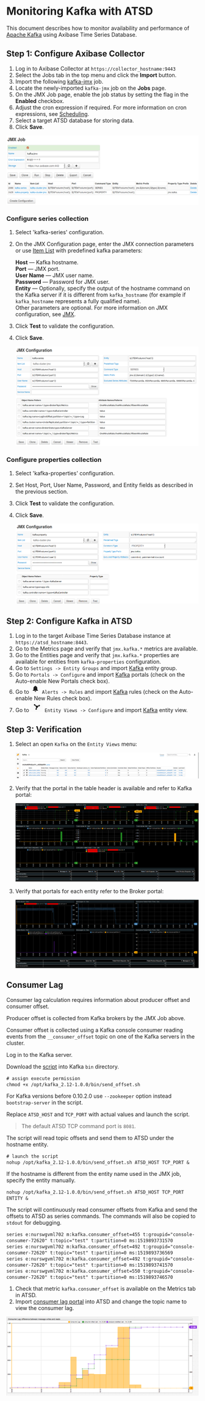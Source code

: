 # Monitoring Kafka with ATSD

This document describes how to monitor availability and performance of [Apache Kafka](https://kafka.apache.org/) using Axibase Time Series Database.

## Step 1: Configure Axibase Collector

1. Log in to Axibase Collector at `https://collector_hostname:9443`
2. Select the Jobs tab in the top menu and click the **Import** button.
3. Import the following [kafka-jmx](resources/job_jmx_kafka-jmx.xml) job.
4. Locate the newly-imported `kafka-jmx` job on the **Jobs** page.
5. On the JMX Job page, enable the job status by setting the flag in the **Enabled** checkbox.
6. Adjust the cron expression if required. For more information on cron expressions, see [Scheduling](https://github.com/axibase/axibase-collector/blob/master/scheduling.md).  
7. Select a target ATSD database for storing data.
8. Click **Save**.

![JMX_JOB](images/jmx_job_to_configuration.png)

### Configure series collection

1. Select 'kafka-series' configuration.
2. On the JMX Configuration page, enter the JMX connection parameters or use [Item List](https://github.com/axibase/axibase-collector/blob/master/jobs/jmx.md#connection-parameters) with predefined kafka parameters:

   **Host** — Kafka hostname.  
   **Port** — JMX port.  
   **User Name** — JMX user name.  
   **Password** — Password for JMX user.  
   **Entity** — Optionally, specify the output of the hostname command on the Kafka server if it is different from `kafka_hostname` (for example if `kafka_hostname` represents a fully qualified name).  
Other parameters are optional. For more information on JMX configuration, see [JMX](https://github.com/axibase/axibase-collector/blob/master/jobs/jmx.md).   

3. Click **Test** to validate the configuration.  
4. Click **Save**.

    ![](images/series_config.png)

### Configure properties collection

1. Select 'kafka-properties' configuration.
2. Set Host, Port, User Name, Password, and Entity fields as described in the previous section.
3. Click **Test** to validate the configuration.
4. Click **Save**.

    ![](images/properties_config.png)

## Step 2: Configure Kafka in ATSD

1. Log in to the target Axibase Time Series Database instance at `https://atsd_hostname:8443`.
2. Go to the Metrics page and verify that `jmx.kafka.*` metrics are available.
3. Go to the Entities page and verify that `jmx.kafka.*` properties are available for entities from `kafka-properties` configuration.
4. Go to `Settings -> Entity Groups` and import [Kafka](resources/groups.xml) entity group.
5. Go to `Portals -> Configure` and import [Kafka](resources/portal-configs.xml) portals (check on the Auto-enable New Portals check box).
6. Go to ![](images/alerts.png) `Alerts -> Rules` and import [Kafka](resources/rules.xml) rules (check on the Auto-enable New Rules check box).
7. Go to ![](images/entity_views.png) `Entity Views -> Configure` and import [Kafka](resources/entity-views.xml) entity view.


## Step 3: Verification

1. Select an open `Kafka` on the `Entity Views` menu:

    ![](images/entity_view.png)

2. Verify that the portal in the table header is available and refer to Kafka portal:

    ![](images/kafka_cluster.png)

3. Verify that portals for each entity refer to the Broker portal:

    ![](images/kafka_broker.png)


## Consumer Lag

Consumer lag calculation requires information about producer offset and consumer offset. 

Producer offset is collected from Kafka brokers by the JMX Job above.

Consumer offset is collected using a Kafka console consumer reading events from  the `__consumer_offset` topic on one of the Kafka servers in the cluster. 

Log in to the Kafka server.

Download the [script](resources/send_offset.sh) into Kafka `bin` directory.

```
# assign execute permission
chmod +x /opt/kafka_2.12-1.0.0/bin/send_offset.sh
```

For Kafka versions before 0.10.2.0 use `--zookeeper` option instead `bootstrap-server` in the script.

Replace `ATSD_HOST` and `TCP_PORT` with actual values and launch the script. 

> The default ATSD TCP command port is `8081`. 

The script will read topic offsets and send them to ATSD under the hostname entity.

```
# launch the script 
nohup /opt/kafka_2.12-1.0.0/bin/send_offset.sh ATSD_HOST TCP_PORT &
```

If the hostname is different from the entity name used in the JMX job, specify the entity manually.

```
nohup /opt/kafka_2.12-1.0.0/bin/send_offset.sh ATSD_HOST TCP_PORT ENTITY &
```

The script will continuously read consumer offsets from Kafka and send the offsets to ATSD as series commands. The commands will also be copied to `stdout` for debugging.

```ls
series e:nurswgvml702 m:kafka.consumer_offset=455 t:groupid="console-consumer-72620" t:topic="test" t:partition=0 ms:1519893731570
series e:nurswgvml702 m:kafka.consumer_offset=492 t:groupid="console-consumer-72620" t:topic="test" t:partition=0 ms:1519893736569
series e:nurswgvml702 m:kafka.consumer_offset=492 t:groupid="console-consumer-72620" t:topic="test" t:partition=0 ms:1519893741570
series e:nurswgvml702 m:kafka.consumer_offset=550 t:groupid="console-consumer-72620" t:topic="test" t:partition=0 ms:1519893746570
```

1. Check that metric `kafka.consumer_offset` is available on the Metrics tab in ATSD.
1. Import [consumer lag portal](resources/consumer-lag.xml) into ATSD and change the topic name to view the consumer lag.

![](images/consumer_lag.png)
